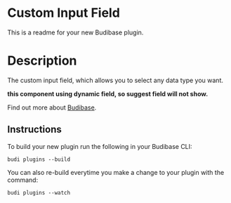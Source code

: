 # Custom Input Field

This is a readme for your new Budibase plugin.

# Description

The custom input field, which allows you to select any data type you want.

**this component using dynamic field, so suggest field will not show.**

Find out more about [Budibase](https://github.com/Budibase/budibase).

## Instructions

To build your new plugin run the following in your Budibase CLI:

```
budi plugins --build
```

You can also re-build everytime you make a change to your plugin with the command:

```
budi plugins --watch
```
